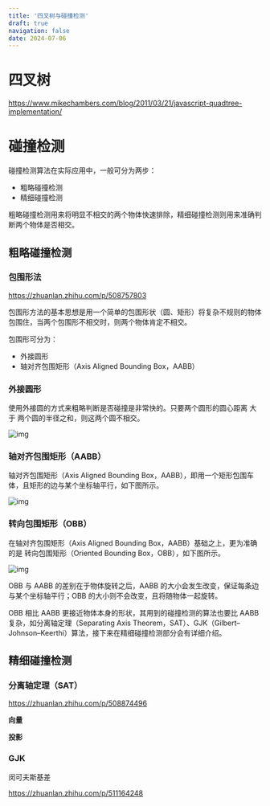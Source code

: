 ```yaml
---
title: '四叉树与碰撞检测'
draft: true
navigation: false
date: 2024-07-06
---
```


# 四叉树

https://www.mikechambers.com/blog/2011/03/21/javascript-quadtree-implementation/

# 碰撞检测

碰撞检测算法在实际应用中，一般可分为两步：

- 粗略碰撞检测
- 精细碰撞检测

粗略碰撞检测用来将明显不相交的两个物体快速排除，精细碰撞检测则用来准确判断两个物体是否相交。

## 粗略碰撞检测

### 包围形法

https://zhuanlan.zhihu.com/p/508757803

包围形方法的基本思想是用一个简单的包围形状（圆、矩形）将复杂不规则的物体包围住，当两个包围形不相交时，则两个物体肯定不相交。

包围形可分为：

- 外接圆形
- 轴对齐包围矩形（Axis Aligned Bounding Box，AABB）

### 外接圆形

使用外接圆的方式来粗略判断是否碰撞是非常快的。只要两个圆形的圆心距离 大于 两个圆的半径之和，则这两个圆不相交。

![img](https://pic4.zhimg.com/80/v2-8b02624ab1309930dbc49df0a36b1e63_720w.webp)

### 轴对齐包围矩形（AABB）

轴对齐包围矩形（Axis Aligned Bounding Box，AABB），即用一个矩形包围车体，且矩形的边与某个坐标轴平行，如下图所示。

![img](https://pic3.zhimg.com/80/v2-94aba714b8bf374c1681f870b286548e_720w.webp)

### 转向包围矩形（OBB）

在轴对齐包围矩形（Axis Aligned Bounding Box，AABB）基础之上，更为准确的是 转向包围矩形（Oriented Bounding Box，OBB），如下图所示。

![img](https://pic2.zhimg.com/80/v2-c8e3003158264e8ff9b5b9c36e74691d_720w.webp)

OBB 与 AABB 的差别在于物体旋转之后，AABB 的大小会发生改变，保证每条边与某个坐标轴平行；OBB 的大小则不会改变，且将随物体一起旋转。

OBB 相比 AABB 更接近物体本身的形状，其用到的碰撞检测的算法也要比 AABB 复杂，如分离轴定理（Separating Axis Theorem，SAT）、GJK（Gilbert–Johnson–Keerthi）算法，接下来在精细碰撞检测部分会有详细介绍。

## 精细碰撞检测

### 分离轴定理（SAT）

https://zhuanlan.zhihu.com/p/508874496

**向量**

**投影**

### GJK

闵可夫斯基差

https://zhuanlan.zhihu.com/p/511164248
